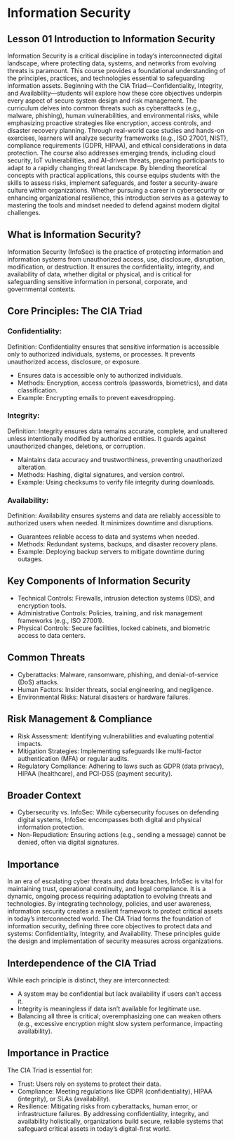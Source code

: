 # Information Security
## Lesson 01 Introduction to Information Security
Information Security is a critical discipline in today’s interconnected digital landscape, where protecting data, systems, and networks from evolving threats is paramount. This course provides a foundational understanding of the principles, practices, and technologies essential to safeguarding information assets. Beginning with the CIA Triad—Confidentiality, Integrity, and Availability—students will explore how these core objectives underpin every aspect of secure system design and risk management. The curriculum delves into common threats such as cyberattacks (e.g., malware, phishing), human vulnerabilities, and environmental risks, while emphasizing proactive strategies like encryption, access controls, and disaster recovery planning. Through real-world case studies and hands-on exercises, learners will analyze security frameworks (e.g., ISO 27001, NIST), compliance requirements (GDPR, HIPAA), and ethical considerations in data protection. The course also addresses emerging trends, including cloud security, IoT vulnerabilities, and AI-driven threats, preparing participants to adapt to a rapidly changing threat landscape. By blending theoretical concepts with practical applications, this course equips students with the skills to assess risks, implement safeguards, and foster a security-aware culture within organizations. Whether pursuing a career in cybersecurity or enhancing organizational resilience, this introduction serves as a gateway to mastering the tools and mindset needed to defend against modern digital challenges.

## What is Information Security?
Information Security (InfoSec) is the practice of protecting information and information systems from unauthorized access, use, disclosure, disruption, modification, or destruction. It ensures the confidentiality, integrity, and availability of data, whether digital or physical, and is critical for safeguarding sensitive information in personal, corporate, and governmental contexts.

## Core Principles: The CIA Triad

### Confidentiality:
Definition:
Confidentiality ensures that sensitive information is accessible only to authorized individuals, systems, or processes. It prevents unauthorized access, disclosure, or exposure.
- Ensures data is accessible only to authorized individuals.
- Methods: Encryption, access controls (passwords, biometrics), and data classification.
- Example: Encrypting emails to prevent eavesdropping.

### Integrity:
Definition:
Integrity ensures data remains accurate, complete, and unaltered unless intentionally modified by authorized entities. It guards against unauthorized changes, deletions, or corruption.
- Maintains data accuracy and trustworthiness, preventing unauthorized alteration.
-	Methods: Hashing, digital signatures, and version control.
-	Example: Using checksums to verify file integrity during downloads.

### Availability:
Definition:
Availability ensures systems and data are reliably accessible to authorized users when needed. It minimizes downtime and disruptions.
-	Guarantees reliable access to data and systems when needed.
-	Methods: Redundant systems, backups, and disaster recovery plans.
-	Example: Deploying backup servers to mitigate downtime during outages.

## Key Components of Information Security
-	Technical Controls: Firewalls, intrusion detection systems (IDS), and encryption tools.
-	Administrative Controls: Policies, training, and risk management frameworks (e.g., ISO 27001).
-	Physical Controls: Secure facilities, locked cabinets, and biometric access to data centers.

## Common Threats
-	Cyberattacks: Malware, ransomware, phishing, and denial-of-service (DoS) attacks.
-	Human Factors: Insider threats, social engineering, and negligence.
-	Environmental Risks: Natural disasters or hardware failures.

## Risk Management & Compliance
-	Risk Assessment: Identifying vulnerabilities and evaluating potential impacts.
-	Mitigation Strategies: Implementing safeguards like multi-factor authentication (MFA) or regular audits.
-	Regulatory Compliance: Adhering to laws such as GDPR (data privacy), HIPAA (healthcare), and PCI-DSS (payment security).

## Broader Context
-	Cybersecurity vs. InfoSec: While cybersecurity focuses on defending digital systems, InfoSec encompasses both digital and physical information protection.
-	Non-Repudiation: Ensuring actions (e.g., sending a message) cannot be denied, often via digital signatures.

## Importance
In an era of escalating cyber threats and data breaches, InfoSec is vital for maintaining trust, operational continuity, and legal compliance. It is a dynamic, ongoing process requiring adaptation to evolving threats and technologies.
By integrating technology, policies, and user awareness, information security creates a resilient framework to protect critical assets in today’s interconnected world.
The CIA Triad forms the foundation of information security, defining three core objectives to protect data and systems: Confidentiality, Integrity, and Availability. These principles guide the design and implementation of security measures across organizations.

## Interdependence of the CIA Triad
While each principle is distinct, they are interconnected:
-	A system may be confidential but lack availability if users can’t access it.
-	Integrity is meaningless if data isn’t available for legitimate use.
-	Balancing all three is critical; overemphasizing one can weaken others (e.g., excessive encryption might slow system performance, impacting availability).

## Importance in Practice
The CIA Triad is essential for:
-	Trust: Users rely on systems to protect their data.
-	Compliance: Meeting regulations like GDPR (confidentiality), HIPAA (integrity), or SLAs (availability).
-	Resilience: Mitigating risks from cyberattacks, human error, or infrastructure failures.
By addressing confidentiality, integrity, and availability holistically, organizations build secure, reliable systems that safeguard critical assets in today’s digital-first world.
